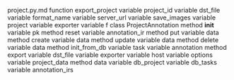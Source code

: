 project.py.md
function export_project
	variable project_id
	variable dst_file
	variable format_name
	variable server_url
	variable save_images
	variable project
	variable exporter
	variable f
class ProjectAnnotation
	method __init__
		variable pk
	method reset
		variable annotation_ir
	method put
		variable data
	method create
		variable data
	method update
		variable data
	method delete
		variable data
	method init_from_db
		variable task
		variable annotation
	method export
		variable dst_file
		variable exporter
		variable host
		variable options
		variable project_data
	method data
	variable db_project
	variable db_tasks
	variable annotation_irs
